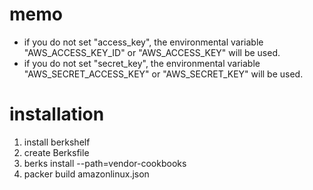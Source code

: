 memo
====

 * if you do not set "access_key", the environmental variable "AWS_ACCESS_KEY_ID" or "AWS_ACCESS_KEY" will be used.
 * if you do not set "secret_key", the environmental variable "AWS_SECRET_ACCESS_KEY" or "AWS_SECRET_KEY" will be used.

installation
============
 1. install berkshelf
 2. create Berksfile
 3. berks install --path=vendor-cookbooks
 4. packer build amazonlinux.json
